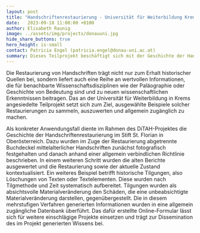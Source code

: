 ```yaml
---
layout: post
title: "Handschriftenrestaurierung - Universität für Weiterbildung Krems"
date:   2023-09-18 11:00:00 +0100
author: Elisabeth Raunig
image: ../assets/img/projects/donauuni.jpg
hide_share_buttons: true
hero_height: is-small
contact: Patricia Engel (patricia.engel@donau-uni.ac.at)
summary: Dieses Teilprojekt beschäftigt sich mit der Geschichte der Handschriftenrestaurierung im Stift St. Florian in Oberösterreich.
---
```


Die Restaurierung von Handschriften trägt nicht nur zum Erhalt historischer Quellen bei, sondern liefert auch eine Reihe an wertvollen Informationen, die für benachbarte Wissenschaftsdisziplinen wie der Paläographie oder Geschichte von Bedeutung sind und zu neuen wissenschaftlichen Erkenntnissen beitragen. Das an der Universität für Weiterbildung in Krems angesiedelte Teilprojekt setzt sich zum Ziel, ausgewählte Beispiele solcher Restaurierungen zu sammeln, auszuwerten und allgemein zugänglich zu machen.

Als konkreter Anwendungsfall diente im Rahmen des DiTAH-Projektes die Geschichte der Handschriftenrestaurierung im Stift St. Florian in Oberösterreich. Dazu wurden im Zuge der Restaurierung abgetrennte Buchdeckel mittelalterlicher Handschriften zunächst fotografisch festgehalten und danach anhand einer allgemein verbindlichen Richtlinie beschrieben. In einem weiteren Schritt wurden die alten Berichte ausgewertet und die Restaurierung sowie der aktuelle Zustand kontextualisiert. Ein weiteres Beispiel betrifft historische Tilgungen, also Löschungen von Texten oder Textelementen. Diese wurden nach Tilgmethode und Zeit systematisch aufbereitet. Tilgungen wurden als absichtsvolle Materialveränderung den Schäden, die eine unbeabsichtigte Materialveränderung darstellen, gegenübergestellt. Die in diesem mehrstufigen Verfahren generierten Informationen wurden in eine allgemein zugängliche Datenbank überführt. Das dafür erstellte Online-Formular lässt sich für weitere einschlägige Projekte einsetzen und trägt zur Dissemination des im Projekt generierten Wissens bei.

